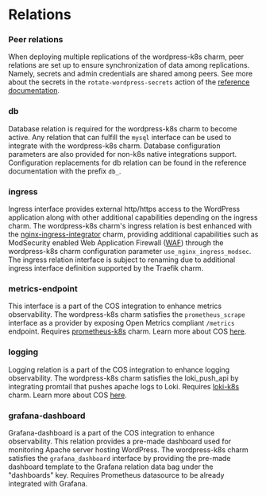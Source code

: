 # Relations

### Peer relations

When deploying multiple replications of the wordpress-k8s charm, peer relations are set up to
ensure synchronization of data among replications. Namely, secrets and admin credentials are shared
among peers. See more about the secrets in the `rotate-wordpress-secrets` action of the
[reference documentation](https://charmhub.io/wordpress-k8s/docs/reference-actions).

### db

Database relation is required for the wordpress-k8s charm to become active. Any relation that can
fulfill the `mysql` interface can be used to integrate with the wordpress-k8s charm. Database
configuration parameters are also provided for non-k8s native integrations support. Configuration
replacements for db relation can be found in the reference documentation with the prefix `db_`.

### ingress

Ingress interface provides external http/https access to the WordPress application along with other
additional capabilities depending on the ingress charm. The wordpress-k8s charm's ingress relation
is best enhanced with the [nginx-ingress-integrator](https://charmhub.io/nginx-ingress-integrator)
charm, providing additional capabilities such as ModSecurity enabled
Web Application Firewall ([WAF](https://docs.nginx.com/nginx-waf/)) through the wordpress-k8s charm
configuration parameter `use_nginx_ingress_modsec`. The ingress relation interface is subject to
renaming due to additional ingress interface definition supported by the Traefik charm.

### metrics-endpoint

This interface is a part of the COS integration to enhance metrics observability. The wordpress-k8s
charm satisfies the `prometheus_scrape` interface as a provider by exposing Open Metrics compliant
`/metrics` endpoint. Requires [prometheus-k8s](https://charmhub.io/prometheus-k8s) charm. Learn
more about COS [here](https://charmhub.io/topics/canonical-observability-stack).

### logging

Logging relation is a part of the COS integration to enhance logging observability. The
wordpress-k8s charm satisfies the loki_push_api by integrating promtail that pushes apache logs to
Loki. Requires [loki-k8s](https://charmhub.io/loki-k8s) charm. Learn more about COS
[here](https://charmhub.io/topics/canonical-observability-stack).

### grafana-dashboard

Grafana-dashboard is a part of the COS integration to enhance observability. This relation provides
a pre-made dashboard used for monitoring Apache server hosting WordPress. The wordpress-k8s charm
satisfies the `grafana_dashboard` interface by providing the pre-made dashboard template to the
Grafana relation data bag under the "dashboards" key. Requires Prometheus datasource to be already
integrated with Grafana.
